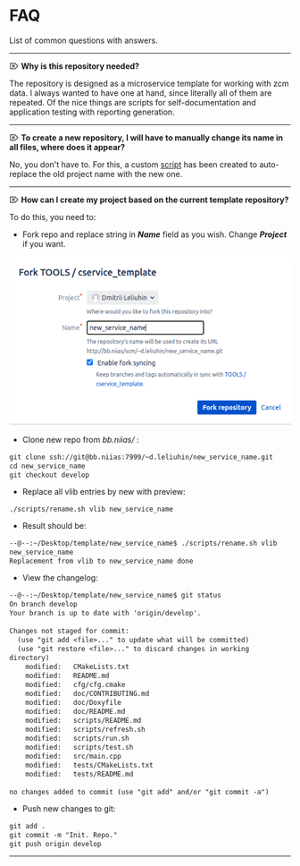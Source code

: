 # FAQ

List of common questions with answers.

---

⌦ **Why is this repository needed?**

The repository is designed as a microservice template for working with zcm data. 
I always wanted to have one at hand, since literally all of them are repeated. 
Of the nice things are scripts for self-documentation and application testing with reporting generation.

---

⌦ **To create a new repository, I will have to manually change its name in all files, where does it appear?**

No, you don't have to. For this, a custom [script](../scripts/rename.sh) has been created to auto-replace the old project name with the new one.

---

⌦ **How can I create my project based on the current template repository?**

To do this, you need to:

- Fork repo and replace string in ***Name*** field as you wish. Change ***Project*** if you want.

![fork](img/fork.png)

- Clone new repo from *bb.niias/* :

```
git clone ssh://git@bb.niias:7999/~d.leliuhin/new_service_name.git
cd new_service_name
git checkout develop

```

- Replace all vlib entries by new with preview:

```
./scripts/rename.sh vlib new_service_name
```

- Result should be:
```
--@--:~/Desktop/template/new_service_name$ ./scripts/rename.sh vlib new_service_name
Replacement from vlib to new_service_name done
```

- View the changelog:

```
--@--:~/Desktop/template/new_service_name$ git status
On branch develop
Your branch is up to date with 'origin/develop'.

Changes not staged for commit:
  (use "git add <file>..." to update what will be committed)
  (use "git restore <file>..." to discard changes in working directory)
	modified:   CMakeLists.txt
	modified:   README.md
	modified:   cfg/cfg.cmake
	modified:   doc/CONTRIBUTING.md
	modified:   doc/Doxyfile
	modified:   doc/README.md
	modified:   scripts/README.md
	modified:   scripts/refresh.sh
	modified:   scripts/run.sh
	modified:   scripts/test.sh
	modified:   src/main.cpp
	modified:   tests/CMakeLists.txt
	modified:   tests/README.md

no changes added to commit (use "git add" and/or "git commit -a")

```

- Push new changes to git:

```
git add .
git commit -m "Init. Repo."
git push origin develop
```

---